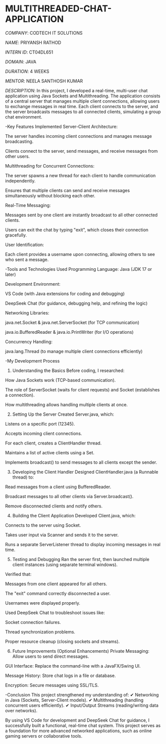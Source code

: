 # MULTITHREADED-CHAT-APPLICATION

*COMPANY*: CODTECH IT SOLUTIONS

*NAME*: PRIYANSH RATHOD

*INTERN ID*: CT04DL651

*DOMAIN*: JAVA

*DURATION*: 4 WEEKS

*MENTOR*:  NEELA SANTHOSH KUMAR 

*DESCRIPTION*:
In this project, I developed a real-time, multi-user chat application using Java Sockets and Multithreading. The application consists of a central server that manages multiple client connections, allowing users to exchange messages in real time. Each client connects to the server, and the server broadcasts messages to all connected clients, simulating a group chat environment.

-Key Features Implemented
Server-Client Architecture:

The server handles incoming client connections and manages message broadcasting.

Clients connect to the server, send messages, and receive messages from other users.

Multithreading for Concurrent Connections:

The server spawns a new thread for each client to handle communication independently.

Ensures that multiple clients can send and receive messages simultaneously without blocking each other.

Real-Time Messaging:

Messages sent by one client are instantly broadcast to all other connected clients.

Users can exit the chat by typing "exit", which closes their connection gracefully.

User Identification:

Each client provides a username upon connecting, allowing others to see who sent a message.

-Tools and Technologies Used
Programming Language: Java (JDK 17 or later)

Development Environment:

VS Code (with Java extensions for coding and debugging)

DeepSeek Chat (for guidance, debugging help, and refining the logic)

Networking Libraries:

java.net.Socket & java.net.ServerSocket (for TCP communication)

java.io.BufferedReader & java.io.PrintWriter (for I/O operations)

Concurrency Handling:

java.lang.Thread (to manage multiple client connections efficiently)

-My Development Process
1. Understanding the Basics
Before coding, I researched:

How Java Sockets work (TCP-based communication).

The role of ServerSocket (waits for client requests) and Socket (establishes a connection).

How multithreading allows handling multiple clients at once.

2. Setting Up the Server
Created Server.java, which:

Listens on a specific port (12345).

Accepts incoming client connections.

For each client, creates a ClientHandler thread.

Maintains a list of active clients using a Set<ClientHandler>.

Implements broadcast() to send messages to all clients except the sender.

3. Developing the Client Handler
Designed ClientHandler.java (a Runnable thread) to:

Read messages from a client using BufferedReader.

Broadcast messages to all other clients via Server.broadcast().

Remove disconnected clients and notify others.

4. Building the Client Application
Developed Client.java, which:

Connects to the server using Socket.

Takes user input via Scanner and sends it to the server.

Runs a separate ServerListener thread to display incoming messages in real time.

5. Testing and Debugging
Ran the server first, then launched multiple client instances (using separate terminal windows).

Verified that:

Messages from one client appeared for all others.

The "exit" command correctly disconnected a user.

Usernames were displayed properly.

Used DeepSeek Chat to troubleshoot issues like:

Socket connection failures.

Thread synchronization problems.

Proper resource cleanup (closing sockets and streams).

6. Future Improvements (Optional Enhancements)
Private Messaging: Allow users to send direct messages.

GUI Interface: Replace the command-line with a JavaFX/Swing UI.

Message History: Store chat logs in a file or database.

Encryption: Secure messages using SSL/TLS.

-Conclusion
This project strengthened my understanding of:
✔ Networking in Java (Sockets, Server-Client models).
✔ Multithreading (handling concurrent users efficiently).
✔ Input/Output Streams (reading/writing data over networks).

By using VS Code for development and DeepSeek Chat for guidance, I successfully built a functional, real-time chat system. This project serves as a foundation for more advanced networked applications, such as online gaming servers or collaborative tools.
